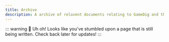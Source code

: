 ```yaml
---
title: Archive
description: A archive of relavent documents relating to GameDig and the underlying protocols
---
```


::: warning :construction: Uh oh!
Looks like you've stumbled upon a page that is still being written. Check back later for updates!
:::